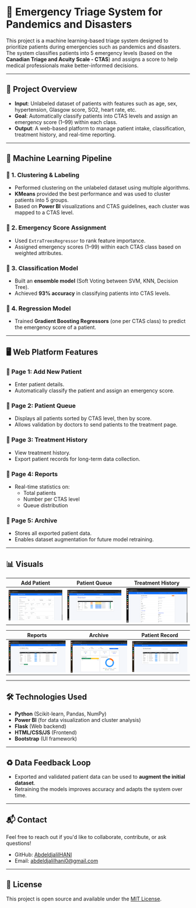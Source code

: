 # 🏥 Emergency Triage System for Pandemics and Disasters

This project is a machine learning-based triage system designed to prioritize patients during emergencies such as pandemics and disasters. The system classifies patients into 5 emergency levels (based on the **Canadian Triage and Acuity Scale - CTAS**) and assigns a score to help medical professionals make better-informed decisions.

---

## 🚀 Project Overview

- **Input**: Unlabeled dataset of patients with features such as age, sex, hypertension, Glasgow score, SO2, heart rate, etc.
- **Goal**: Automatically classify patients into CTAS levels and assign an emergency score (1–99) within each class.
- **Output**: A web-based platform to manage patient intake, classification, treatment history, and real-time reporting.

---

## 🧠 Machine Learning Pipeline

### 🔹 1. **Clustering & Labeling**
- Performed clustering on the unlabeled dataset using multiple algorithms.
- **KMeans** provided the best performance and was used to cluster patients into 5 groups.
- Based on **Power BI** visualizations and CTAS guidelines, each cluster was mapped to a CTAS level.

### 🔹 2. **Emergency Score Assignment**
- Used `ExtraTreesRegressor` to rank feature importance.
- Assigned emergency scores (1–99) within each CTAS class based on weighted attributes.

### 🔹 3. **Classification Model**
- Built an **ensemble model** (Soft Voting between SVM, KNN, Decision Tree).
- Achieved **93% accuracy** in classifying patients into CTAS levels.

### 🔹 4. **Regression Model**
- Trained **Gradient Boosting Regressors** (one per CTAS class) to predict the emergency score of a patient.

---

## 🖥️ Web Platform Features

### 🔸 Page 1: Add New Patient
- Enter patient details.
- Automatically classify the patient and assign an emergency score.

### 🔸 Page 2: Patient Queue
- Displays all patients sorted by CTAS level, then by score.
- Allows validation by doctors to send patients to the treatment page.

### 🔸 Page 3: Treatment History
- View treatment history.
- Export patient records for long-term data collection.

### 🔸 Page 4: Reports
- Real-time statistics on:
  - Total patients
  - Number per CTAS level
  - Queue distribution

### 🔸 Page 5: Archive
- Stores all exported patient data.
- Enables dataset augmentation for future model retraining.

---

## 📊 Visuals

| Add Patient | Patient Queue | Treatment History |
|-------------|---------------|-------------------|
| ![](images/1.png) | ![](images/2.png) | ![](images/3.png) |

| Reports | Archive | Patient Record |
|--------|---------|----------------|
| ![](images/4.png) | ![](images/5.png) | ![](images/6.png) |

---

## 🛠️ Technologies Used

- **Python** (Scikit-learn, Pandas, NumPy)
- **Power BI** (for data visualization and cluster analysis)
- **Flask** (Web backend)
- **HTML/CSS/JS** (Frontend)
- **Bootstrap** (UI framework)

---

## ♻️ Data Feedback Loop

- Exported and validated patient data can be used to **augment the initial dataset**.
- Retraining the models improves accuracy and adapts the system over time.

---

## 📬 Contact

Feel free to reach out if you'd like to collaborate, contribute, or ask questions!

- GitHub: [AbdeldjalilHANI](https://github.com/your-username)
- Email: abdeldjalilhani0@gmail.com

---

## 📄 License

This project is open source and available under the [MIT License](LICENSE).

